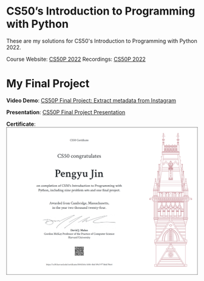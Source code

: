 # CS50’s Introduction to Programming with Python

These are my solutions for CS50's Introduction to Programming with Python 2022.

Course Website: [CS50P 2022](https://cs50.harvard.edu/python/2022/)
Recordings: [CS50P 2022](https://youtu.be/OvKCESUCWII?si=Lq2KWHk9dcAILexT)

# My Final Project

**Video Demo**: [CS50P Final Project: Extract metadata from Instagram](https://youtu.be/jN7Ah_TUM7c?si=xyjxMQSYxOg_SG3b)

**Presentation**: [CS50P Final Project Presentation](./pdf_collection/CS50P_final_project.pdf)

**Certificate**: 
![](./pdf_collection/CS50P.png)

